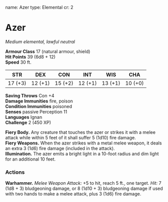 name: Azer
type: Elemental
cr: 2

# Azer 
_Medium elemental, lawful neutral_

**Armour Class** 17 (natural armour, shield)    
**Hit Points** 39 (6d8 + 12)    
**Speed** 30 ft. 

| STR      | DEX     | CON      | INT     | WIS     | CHA     |
|----------|---------|----------|---------|---------|---------|
| 17 (+3)  | 12 (+1) | 15 (+2)  | 12 (+1) | 13 (+1) | 10 (+0) |

**Saving Throws** Con +4    
**Damage Immunities** fire, poison    
**Condition Immunities** poisoned    
**Senses** passive Perception 11    
**Languages** Ignan    
**Challenge** 2 (450 XP) 

**Fiery Body.** Any creature that touches the azer or strikes it with a melee attack while within 5 feet of it shall suffer 5 (1d10) fire damage.    
**Fiery Weapons.** When the azer strikes with a metal melee weapon, it deals an extra 3 (1d6) fire damage (included in the attack).    
**Illumination.** The azer emits a bright light in a 10-­foot radius and dim light for an additional 10 feet. 

### Actions 
**Warhammer.** _Melee Weapon Attack:_ +5 to hit, reach 5 ft., one target. _Hit:_ 7 (1d8 + 3) bludgeoning damage, or 8 (1d10 + 3) bludgeoning damage if used with two hands to make a melee attack, plus 3 (1d6) fire damage.
